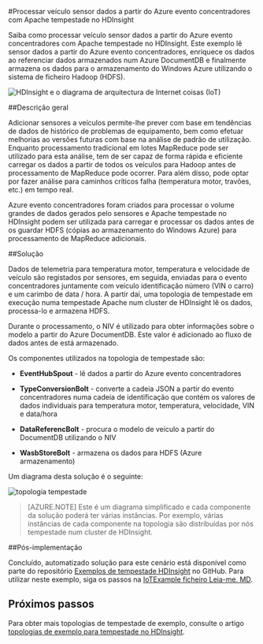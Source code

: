 <properties
 pageTitle="Processar dados sensor de veículo com Apache tempestade no HDInsight | Microsoft Azure"
 description="Saiba como processar veículo sensor dados a partir do evento concentradores com Apache tempestade no HDInsight. Adicionar dados de modelo de DocumentDB e armazenar saída ao armazenamento."
 services="hdinsight,documentdb,notification-hubs"
 documentationCenter=""
 authors="Blackmist"
 manager="jhubbard"
 editor="cgronlun"/>

<tags
ms.service="hdinsight"
ms.devlang="java"
ms.topic="article"
ms.tgt_pltfrm="na"
ms.workload="big-data"
ms.date="08/23/2016"
ms.author="larryfr"/>

#<a name="process-vehicle-sensor-data-from-azure-event-hubs-using-apache-storm-on-hdinsight"></a>Processar veículo sensor dados a partir do Azure evento concentradores com Apache tempestade no HDInsight

Saiba como processar veículo sensor dados a partir do Azure evento concentradores com Apache tempestade no HDInsight. Este exemplo lê sensor dados a partir do Azure evento concentradores, enriquece os dados ao referenciar dados armazenados num Azure DocumentDB e finalmente armazena os dados para o armazenamento do Windows Azure utilizando o sistema de ficheiro Hadoop (HDFS).

![HDInsight e o diagrama de arquitectura de Internet coisas (IoT)](./media/hdinsight-storm-iot-eventhub-documentdb/iot.png)

##<a name="overview"></a>Descrição geral

Adicionar sensores a veículos permite-lhe prever com base em tendências de dados de histórico de problemas de equipamento, bem como efetuar melhorias ao versões futuras com base na análise de padrão de utilização. Enquanto processamento tradicional em lotes MapReduce pode ser utilizado para esta análise, tem de ser capaz de forma rápida e eficiente carregar os dados a partir de todos os veículos para Hadoop antes de processamento de MapReduce pode ocorrer. Para além disso, pode optar por fazer análise para caminhos críticos falha (temperatura motor, travões, etc.) em tempo real.

Azure evento concentradores foram criados para processar o volume grandes de dados gerados pelo sensores e Apache tempestade no HDInsight podem ser utilizada para carregar e processar os dados antes de os guardar HDFS (cópias ao armazenamento do Windows Azure) para processamento de MapReduce adicionais.

##<a name="solution"></a>Solução

Dados de telemetria para temperatura motor, temperatura e velocidade de veículo são registados por sensores, em seguida, enviadas para o evento concentradores juntamente com veículo identificação número (VIN o carro) e um carimbo de data / hora. A partir daí, uma topologia de tempestade em execução numa tempestade Apache num cluster de HDInsight lê os dados, processa-lo e armazena HDFS.

Durante o processamento, o NIV é utilizado para obter informações sobre o modelo a partir do Azure DocumentDB. Este valor é adicionado ao fluxo de dados antes de está armazenado.

Os componentes utilizados na topologia de tempestade são:

* **EventHubSpout** - lê dados a partir do Azure evento concentradores

* **TypeConversionBolt** - converte a cadeia JSON a partir do evento concentradores numa cadeia de identificação que contém os valores de dados individuais para temperatura motor, temperatura, velocidade, VIN e data/hora

* **DataReferencBolt** - procura o modelo de veículo a partir do DocumentDB utilizando o NIV

* **WasbStoreBolt** - armazena os dados para HDFS (Azure armazenamento)

Um diagrama desta solução é o seguinte:

![topologia tempestade](./media/hdinsight-storm-iot-eventhub-documentdb/iottopology.png)

> [AZURE.NOTE] Este é um diagrama simplificado e cada componente da solução poderá ter várias instâncias. Por exemplo, várias instâncias de cada componente na topologia são distribuídas por nós tempestade num cluster de HDInsight.

##<a name="implementation"></a>Pós-implementação

Concluído, automatizado solução para este cenário está disponível como parte do repositório [Exemplos de tempestade HDInsight](https://github.com/hdinsight/hdinsight-storm-examples) no GitHub. Para utilizar neste exemplo, siga os passos na [IoTExample ficheiro Leia-me. MD](https://github.com/hdinsight/hdinsight-storm-examples/blob/master/IotExample/README.md).

## <a name="next-steps"></a>Próximos passos

Para obter mais topologias de tempestade de exemplo, consulte o artigo [topologias de exemplo para tempestade no HDInsight](hdinsight-storm-example-topology.md).
